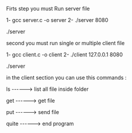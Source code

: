 ﻿Firts step you must Run server file

1- gcc server.c -o server
2- ./server 8080

./server <port>

second you must run single or multiple client file

1- gcc client.c -o client
2- ./client 127.0.0.1 8080

./server  <IP> <port>


in the client section you can use this commands :

ls    ------> list all file inside folder

get   ------> get file

put   ------> send file

quite ------> end program

